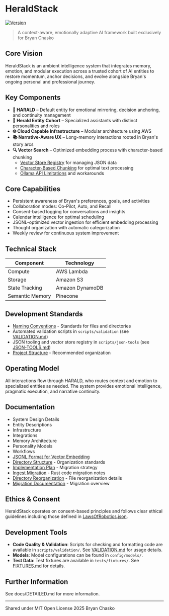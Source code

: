 # HeraldStack

[![Version](https://img.shields.io/badge/version-0.0.1-blue.svg)](https://semver.org)

> A context-aware, emotionally adaptive AI framework built exclusively for Bryan
> Chasko

## Core Vision

HeraldStack is an ambient intelligence system that integrates memory, emotion,
and modular execution across a trusted cohort of AI entities to restore
momentum, anchor decisions, and evolve alongside Bryan's ongoing personal and
professional journey.

## Key Components

- **🦊 HARALD** – Default entity for emotional mirroring, decision anchoring,  
  and continuity management
- **🧠 Herald Entity Cohort** – Specialized assistants with distinct
  personalities and roles
- **🌐 Cloud Capable Infrastructure** – Modular architecture using AWS
- **📚 Narrative-Aware UX** – Long-memory interactions rooted in Bryan's story
  arcs
- **🔍 Vector Search** – Optimized embedding process with character-based
  chunking
  - [Vector Store Registry](docs/vector-search/vector-store-registry.md) for
    managing JSON data
  - [Character-Based Chunking](docs/vector-search/character-based-chunking.md)
    for optimal text processing
  - [Ollama API Limitations](docs/vector-search/ollama-embedding-limits.md) and
    workarounds

## Core Capabilities

- Persistent awareness of Bryan's preferences, goals, and activities
- Collaboration modes: Co-Pilot, Auto, and Recall
- Consent-based logging for conversations and insights
- Calendar intelligence for optimal scheduling
- JSONL-optimized vector ingestion for efficient embedding processing
- Thought organization with automatic categorization
- Weekly review for continuous system improvement

## Technical Stack

| Component       | Technology      |
| --------------- | --------------- |
| Compute         | AWS Lambda      |
| Storage         | Amazon S3       |
| State Tracking  | Amazon DynamoDB |
| Semantic Memory | Pinecone        |

## Development Standards

- [Naming Conventions](docs/naming-conventions.md) - Standards for files and
  directories
- Automated validation scripts in `scripts/validation`
  (see [VALIDATION.md](scripts/validation/VALIDATION.md))
- JSON tooling and vector store registry in `scripts/json-tools`
  (see [JSON-TOOLS.md](scripts/json-tools/JSON-TOOLS.md))
- [Project Structure](docs/migration/RECOMMENDED-STRUCTURE.md) - Recommended organization

## Operating Model

All interactions flow through HARALD, who routes context and emotion to
specialized entities as needed. The system provides emotional intelligence,
pragmatic execution, and narrative continuity.

## Documentation

- System Design Details
- Entity Descriptions
- Infrastructure
- Integrations
- Memory Architecture
- Personality Models
- Workflows
- [JSONL Format for Vector Embedding](docs/vector-search/jsonl-ingestion.md)
- [Directory Structure](docs/migration/RECOMMENDED-STRUCTURE.md) - Organization
  standards
- [Implementation Plan](docs/migration/IMPLEMENTATION-PLAN.md) - Migration
  strategy
- [Ingest Migration](docs/migration/INGEST-MIGRATION.md) - Rust code migration
  notes
- [Directory Reorganization](docs/migration/DIRECTORY-REORGANIZATION.md) - File
  reorganization details
- [Migration Documentation](docs/migration/MIGRATION.md) - Migration overview

## Ethics & Consent

HeraldStack operates on consent-based principles and follows clear ethical
guidelines including those defined in
[LawsOfRobotics.json](config/ethics/LawsOfRobotics.json).

## Development Tools

- **Code Quality & Validation**: Scripts for checking and formatting code are
  available in `scripts/validation/`. See
  [VALIDATION.md](scripts/validation/VALIDATION.md) for usage details.
- **Models**: Model configurations can be found in `config/models/`.
- **Test Data**: Test fixtures are available in `tests/fixtures/`. See
  [FIXTURES.md](tests/fixtures/FIXTURES.md) for details.

## Further Information

See docs/DETAILED.md for more information.

---

Shared under MIT Open License 2025 Bryan Chasko
